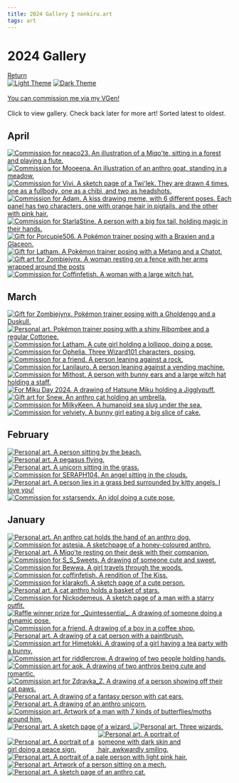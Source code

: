 ```yaml
---
title: 2024 Gallery ⁑ nonkiru.art
tags: art
---
```


<!-- FULL: COMPRESS -->
<!-- THUMBNAILS: bulk resize 500 height -->
<!-- https://bulkresizephotos.com -->
<!-- https://caesium.app/ -->
<h1>2024 Gallery</h1>
<a href="/art/">Return</a>
<br>
<a href="javascript:;" class="a_img" onclick="lightmode()" onmouseover="document.light.src='/assets/website/light_theme_hover.png';" onmouseout="document.light.src='/assets/website/light_theme.png';" 
onfocus="document.light.src='/assets/website/light_theme_hover.png';" onfocusout="document.light.src='/assets/website/light_theme.png';">
<img src="/assets/website/light_theme.png" alt="Light Theme" name="light"></a>
<a href="javascript:;" class="a_img" onclick="darkmode()" onmouseover="document.dark.src='/assets/website/dark_theme_hover.png';" onmouseout="document.dark.src='/assets/website/dark_theme.png';" 
onfocus="document.dark.src='/assets/website/dark_theme_hover.png';" onfocusout="document.dark.src='/assets/website/dark_theme.png';">
<img src="/assets/website/dark_theme.png" alt="Dark Theme" name="dark"></a>
<br>
<img src="/assets/website/divider.png" alt="">

<br>
<br><a href="https://vgen.co/nonkiru">You can commission me via my VGen!</a>
<br>
<br>Click to view gallery. Check back later for more art! Sorted latest to oldest.
<div class="gallery">
<h2>April</h2>

<a href="/../assets/artwork/2024/neaco23.webp" data-fancybox="gallery" data-caption="Commission for neaco23. An illustration of a Miqo'te, sitting in a forest and playing a flute.">
    <img src="/../assets/artwork/2024/low/neaco23.webp" alt="Commission for neaco23. An illustration of a Miqo'te, sitting in a forest and playing a flute." loading="lazy" />
</a>

<a href="/../assets/artwork/2024/mooeena.webp" data-fancybox="gallery" data-caption="Commission for Mooeena. An illustration of an anthro goat, standing in a meadow.">
    <img src="/../assets/artwork/2024/low/mooeena.webp" alt="Commission for Mooeena. An illustration of an anthro goat, standing in a meadow." loading="lazy" />
</a>

<a href="/../assets/artwork/2024/Valerie.webp" data-fancybox="gallery" data-caption="Commission for Vivi. A sketch page of a Twi'lek. They are drawn 4 times, one as a fullbody, one as a chibi, and two as headshots.">
    <img src="/../assets/artwork/2024/low/Valerie.webp" alt="Commission for Vivi. A sketch page of a Twi'lek. They are drawn 4 times, one as a fullbody, one as a chibi, and two as headshots." loading="lazy" />
</a>

<a href="/../assets/artwork/2024/adam_comm.webp" data-fancybox="gallery" data-caption="Commission for Adam. A kiss drawing meme, with 6 different poses. Each panel has two characters, one with orange hair in pigtails, and the other with pink hair.">
    <img src="/../assets/artwork/2024/low/adam_comm.webp" alt="Commission for Adam. A kiss drawing meme, with 6 different poses. Each panel has two characters, one with orange hair in pigtails, and the other with pink hair." loading="lazy" />
</a>

<a href="/../assets/artwork/2024/StarlaStine.webp" data-fancybox="gallery" data-caption="Commission for StarlaStine. A person with a big fox tail, holding magic in their hands.">
    <img src="/../assets/artwork/2024/low/StarlaStine.webp" alt="Commission for StarlaStine. A person with a big fox tail, holding magic in their hands." loading="lazy" />
</a>

<a href="/../assets/artwork/2024/lisa_pokemon.webp" data-fancybox="gallery" data-caption="Gift for Porcupie506. A Pokémon trainer posing with a Braxien and a Glaceon.">
    <img src="/../assets/artwork/2024/low/lisa_pokemon.webp" alt="Gift for Porcupie506. A Pokémon trainer posing with a Braxien and a Glaceon." loading="lazy" />
</a>

<a href="/../assets/artwork/2024/liam_pokemon.webp" data-fancybox="gallery" data-caption="Gift for Latham. A Pokémon trainer posing with a Metang and a Chatot.">
    <img src="/../assets/artwork/2024/low/liam_pokemon.webp" alt="Gift for Latham. A Pokémon trainer posing with a Metang and a Chatot." loading="lazy" />
</a>

<a href="/../assets/artwork/2024/jijidoa.webp" data-fancybox="gallery" data-caption="Gift art for Zombiejynx. A woman resting on a fence with her arms wrapped around the posts.">
    <img src="/../assets/artwork/2024/low/jijidoa.webp" alt="Gift art for Zombiejynx. A woman resting on a fence with her arms wrapped around the posts" loading="lazy" />
</a>

<a href="/../assets/artwork/2024/gwen.webp" data-fancybox="gallery" data-caption="Commission for Coffinfetish. A woman with a large witch hat.">
    <img src="/../assets/artwork/2024/low/gwen.webp" alt="Commission for Coffinfetish. A woman with a large witch hat." loading="lazy" />
</a>

<h2>March</h2>

<a href="/../assets/artwork/2024/marytrainer.webp" data-fancybox="gallery" data-caption="Gift for Zombiejynx. Pokémon trainer posing with a Gholdengo and a Duskull.">
    <img src="/../assets/artwork/2024/low/marytrainer.webp" alt="Gift for Zombiejynx. Pokémon trainer posing with a Gholdengo and a Duskull." loading="lazy" />
</a>

<a href="/../assets/artwork/2024/pokemontrainer.webp" data-fancybox="gallery" data-caption="Personal art. Pokémon trainer posing with a shiny Ribombee and a regular Cottonee.">
    <img src="/../assets/artwork/2024/low/pokemontrainer.webp" alt="Personal art. Pokémon trainer posing with a shiny Ribombee and a regular Cottonee." loading="lazy" />
</a>

<a href="/../assets/artwork/2024/asuka.webp" data-fancybox="gallery" data-caption="Commission for Latham. A cute girl holding a lollipop, doing a pose.">
    <img src="/../assets/artwork/2024/low/asuka.webp" alt="Commission for Latham. A cute girl holding a lollipop, doing a pose." loading="lazy" />
</a>

<a href="/../assets/artwork/2024/ophelia.webp" data-fancybox="gallery" data-caption="Commission for Ophelia. Three Wizard101 characters, posing.">
    <img src="/../assets/artwork/2024/low/ophelia.webp" alt="Commission for Ophelia. Three Wizard101 characters, posing." loading="lazy" />
</a>

<a href="/../assets/artwork/2024/marcus.webp" data-fancybox="gallery" data-caption="Commission for a friend. A person leaning against a rock.">
    <img src="/../assets/artwork/2024/low/marcus.webp" alt="Commission for a friend. A person leaning against a rock." loading="lazy" />
</a>

<a href="/../assets/artwork/2024/lanilauro.webp" data-fancybox="gallery" data-caption="Commission for Lanilauro. A person leaning against a vending machine.">
    <img src="/../assets/artwork/2024/low/lanilauro.webp" alt="Commission for Lanilauro. A person leaning against a vending machine." loading="lazy" />
</a>

<a href="/../assets/artwork/2024/mithost.webp" data-fancybox="gallery" data-caption="Commission for Mithost. A person with bunny ears and a large witch hat holding a staff.">
    <img src="/../assets/artwork/2024/low/mithost.webp" alt="Commission for Mithost. A person with bunny ears and a large witch hat holding a staff." loading="lazy" />
</a>

<a href="/../assets/artwork/2024/miku_day.webp" data-fancybox="gallery" data-caption="For Miku Day 2024. A drawing of Hatsune Miku holding a Jigglypuff.">
    <img src="/../assets/artwork/2024/low/miku_day.webp" alt="For Miku Day 2024. A drawing of Hatsune Miku holding a Jigglypuff." loading="lazy" />
</a>

<a href="/../assets/artwork/2024/snew.webp" data-fancybox="gallery" data-caption="Gift art for Snew. An anthro cat holding an umbrella.">
    <img src="/../assets/artwork/2024/low/snew.webp" alt="Gift art for Snew. An anthro cat holding an umbrella." loading="lazy" />
</a>

<a href="/../assets/artwork/2024/MilkyKeen.webp" data-fancybox="gallery" data-caption="Commission for MilkyKeen. A humanoid sea slug under the sea.">
    <img src="/../assets/artwork/2024/low/MilkyKeen.webp" alt="Commission for MilkyKeen. A humanoid sea slug under the sea." loading="lazy" />
</a>


<a href="/../assets/artwork/2024/velviety.webp" data-fancybox="gallery" data-caption="Commission for velviety. A bunny girl eating a big slice of cake.">
    <img src="/../assets/artwork/2024/low/velviety.webp" alt="Commission for velviety. A bunny girl eating a big slice of cake." loading="lazy" />
</a>


<h2>February</h2>

<a href="/../assets/artwork/2024/jun.webp" data-fancybox="gallery" data-caption="Personal art. A person sitting by the beach.">
    <img src="/../assets/artwork/2024/low/jun.webp" alt="Personal art. A person sitting by the beach." loading="lazy" />
</a>

<a href="/../assets/artwork/2024/cloudcast.webp" data-fancybox="gallery" data-caption="Personal art. A pegasus flying.">
    <img src="/../assets/artwork/2024/low/cloudcast.webp" alt="Personal art. A pegasus flying." loading="lazy" />
</a>

<a href="/../assets/artwork/2024/butterbelle.webp" data-fancybox="gallery" data-caption="Personal art. A unicorn sitting in the grass.">
    <img src="/../assets/artwork/2024/low/butterbelle.webp" alt="Personal art. A unicorn sitting in the grass." loading="lazy" />
</a>

<a href="/../assets/artwork/2024/angelbyter.webp" data-fancybox="gallery" data-caption="Commission for SERAPH104. An angel sitting in the clouds.">
    <img src="/../assets/artwork/2024/low/angelbyter.webp" alt="Commission for SERAPH104. An angel sitting in the clouds." loading="lazy" />
</a>

<a href="/../assets/artwork/2024/thank_you_and_i_love_you.webp" data-fancybox="gallery" data-caption="Personal art. A person lies in a grass bed surrounded by kitty angels. I love you!">
    <img src="/../assets/artwork/2024/low/thank_you_and_i_love_you.webp" alt="Personal art. A person lies in a grass bed surrounded by kitty angels. I love you!" loading="lazy" />
</a>

<a href="/../assets/artwork/2024/xstarsendx.webp" data-fancybox="gallery" data-caption="Commission for xstarsendx. An idol doing a cute pose.">
    <img src="/../assets/artwork/2024/low/xstarsendx.webp" alt="Commission for xstarsendx. An idol doing a cute pose." loading="lazy" />
</a>

<h2>January</h2>

<a href="/../assets/artwork/2024/holdinghands.webp" data-fancybox="gallery" data-caption="Personal art. An anthro cat holds the hand of an anthro dog.">
    <img src="/../assets/artwork/2024/low/holdinghands.webp" alt="Personal art. An anthro cat holds the hand of an anthro dog." loading="lazy" />
</a>

<a href="/../assets/artwork/2024/honey.webp" data-fancybox="gallery" data-caption="Commission for astesia. A sketchpage of a honey-coloured anthro.">
    <img src="/../assets/artwork/2024/low/honey.webp" alt="Commission for astesia. A sketchpage of a honey-coloured anthro." loading="lazy" />
</a>

<a href="/../assets/artwork/2024/myuri_watercolour.webp" data-fancybox="gallery" data-caption="Personal art. A Miqo'te resting on their desk with their companion.">
    <img src="/../assets/artwork/2024/low/myuri_watercolour.webp" alt="Personal art. A Miqo'te resting on their desk with their companion." loading="lazy" />
</a>

<a href="/../assets/artwork/2024/sweets.webp" data-fancybox="gallery" data-caption="Commission for S_S_Sweets. A drawing of someone cute and sweet.">
    <img src="/../assets/artwork/2024/low/sweets.webp" alt="Commission for S_S_Sweets. A drawing of someone cute and sweet." loading="lazy" />
</a>

<a href="/../assets/artwork/2024/bewwa.webp" data-fancybox="gallery" data-caption="Commission for Bewwa. A girl travels through the woods.">
    <img src="/../assets/artwork/2024/low/bewwa.webp" alt="Commission for Bewwa. A girl travels through the woods." loading="lazy" />
</a>

<a href="/../assets/artwork/2024/coffinfetish.webp" data-fancybox="gallery" data-caption="Commission for coffinfetish. A rendition of The Kiss.">
    <img src="/../assets/artwork/2024/low/coffinfetish.webp" alt="Commission for coffinfetish. A rendition of The Kiss." loading="lazy" />
</a>

<a href="/../assets/artwork/2024/klara.webp" data-fancybox="gallery" data-caption="Commission for klarakofi. A sketch page of a cute person.">
    <img src="/../assets/artwork/2024/low/klara.webp" alt="Commission for klarakofi. A sketch page of a cute person." loading="lazy" />
</a>

<a href="/../assets/artwork/2024/non_starcatcher.webp" data-fancybox="gallery" data-caption="Personal art. A cat anthro holds a basket of stars.">
    <img src="/../assets/artwork/2024/low/non_starcatcher.webp" alt="Personal art. A cat anthro holds a basket of stars." loading="lazy" />
</a>

<a href="/../assets/artwork/2024/nickodemeus.webp" data-fancybox="gallery" data-caption="Commission for Nickodemeus. A sketch page of a man with a starry outfit.">
    <img src="/../assets/artwork/2024/low/nickodemeus.webp" alt="Commission for Nickodemeus. A sketch page of a man with a starry outfit." loading="lazy" />
</a>

<a href="/../assets/artwork/2024/_Quintessential_.webp" data-fancybox="gallery" data-caption="Raffle winner prize for _Quintessential_. A drawing of someone doing a dynamic pose.">
    <img src="/../assets/artwork/2024/low/_Quintessential_.webp" alt="Raffle winner prize for _Quintessential_. A drawing of someone doing a dynamic pose." loading="lazy" />
</a>

<a href="/../assets/artwork/2024/alpinai.webp" data-fancybox="gallery" data-caption="Commission for a friend. A drawing of a boy in a coffee shop.">
    <img src="/../assets/artwork/2024/low/alpinai.webp" alt="Commission for a friend. A drawing of a boy in a coffee shop." loading="lazy" />
</a>

<a href="/../assets/artwork/2024/myuri_pictomancer.webp" data-fancybox="gallery" data-caption="Personal art. A drawing of a cat person with a paintbrush.">
    <img src="/../assets/artwork/2024/low/myuri_pictomancer.webp" alt="Personal art. A drawing of a cat person with a paintbrush." loading="lazy" />
</a>

<a href="/../assets/artwork/2024/hime.webp" data-fancybox="gallery" data-caption="Commission art for Himetokki. A drawing of a girl having a tea party with a bunny.">
    <img src="/../assets/artwork/2024/low/hime.webp" alt="Commission art for Himetokki. A drawing of a girl having a tea party with a bunny." loading="lazy" />
</a>

<a href="/../assets/artwork/2024/riddlercrow.webp" data-fancybox="gallery" data-caption="Commission art for riddlercrow. A drawing of two people holding hands.">
    <img src="/../assets/artwork/2024/low/riddlercrow.webp" alt="Commission art for riddlercrow. A drawing of two people holding hands." loading="lazy" />
</a>

<a href="/../assets/artwork/2024/aok.webp" data-fancybox="gallery" data-caption="Commission art for aok. A drawing of two anthros being cute and romantic.">
    <img src="/../assets/artwork/2024/low/aok.webp" alt="Commission art for aok. A drawing of two anthros being cute and romantic." loading="lazy" />
</a>

<a href="/../assets/artwork/2024/Zdravka_Z.webp" data-fancybox="gallery" data-caption="Commission art for Zdravka_Z. A drawing of a person showing off their cat paws.">
    <img src="/../assets/artwork/2024/low/Zdravka_Z.webp" alt="Commission art for Zdravka_Z. A drawing of a person showing off their cat paws." loading="lazy" />
</a>

<a href="/../assets/artwork/2024/myuri.webp" data-fancybox="gallery" data-caption="Personal art. A drawing of a fantasy person with cat ears.">
    <img src="/../assets/artwork/2024/low/myuri.webp" alt="Personal art. A drawing of a fantasy person with cat ears." loading="lazy" />
</a>

<a href="/../assets/artwork/2024/venus.webp" data-fancybox="gallery" data-caption="Personal art. A drawing of an anthro unicorn.">
    <img src="/../assets/artwork/2024/low/venus.webp" alt="Personal art. A drawing of an anthro unicorn." loading="lazy" />
</a>

<a href="/../assets/artwork/2024/jet.webp" data-fancybox="gallery" data-caption="Commission art. Artwork of a man with 7 kinds of butterflies/moths around him.">
    <img src="/../assets/artwork/2024/low/jet.webp" alt="Commission art. Artwork of a man with 7 kinds of butterflies/moths around him." loading="lazy" />
</a>

<a href="/../assets/artwork/2024/abigail.webp" data-fancybox="gallery" data-caption="Personal art. A sketch page of a wizard.">
    <img src="/../assets/artwork/2024/low/abigail.webp" alt="Personal art. A sketch page of a wizard." loading="lazy" />
</a>

<a href="/../assets/artwork/2024/w101.webp" data-fancybox="gallery" data-caption="Personal art. Three wizards.">
    <img src="/../assets/artwork/2024/low/w101.webp" alt="Personal art. Three wizards." loading="lazy" />
</a>

<br>

<a href="/../assets/artwork/2024/donnie_portrait.webp" data-fancybox="gallery" data-caption="Personal art. A portrait of a girl doing a peace sign.">
    <img src="/../assets/artwork/2024/low/donnie_portrait.webp" alt="Personal art. A portrait of a girl doing a peace sign." style="max-width: 200px;" loading="lazy" />
</a>

<a href="/../assets/artwork/2024/estelle_portrait.webp" data-fancybox="gallery" data-caption="Personal art. A portrait of someone with dark skin and hair, awkwardly smiling.">
    <img src="/../assets/artwork/2024/low/estelle_portrait.webp" alt="Personal art. A portrait of someone with dark skin and hair, awkwardly smiling." style="max-width: 200px;" loading="lazy" />
</a>

<a href="/../assets/artwork/2024/jupiter_portrait.webp" data-fancybox="gallery" data-caption="Personal art. A portrait of a pale person with light pink hair.">
    <img src="/../assets/artwork/2024/low/jupiter_portrait.webp" alt="Personal art. A portrait of a pale person with light pink hair."  loading="lazy" />
</a>

<br>

<a href="/../assets/artwork/2024/billie.webp" data-fancybox="gallery" data-caption="Personal art. Artwork of a person sitting on a mech.">
    <img src="/../assets/artwork/2024/low/billie.webp" alt="Personal art. Artwork of a person sitting on a mech."  loading="lazy" />
</a>

<a href="/../assets/artwork/2024/non_sketch_page.webp" data-fancybox="gallery" data-caption="Personal art. A sketch page of an anthro cat.">
    <img src="/../assets/artwork/2024/low/non_sketch_page.webp" alt="Personal art. A sketch page of an anthro cat."  loading="lazy" />
</a>
</div>